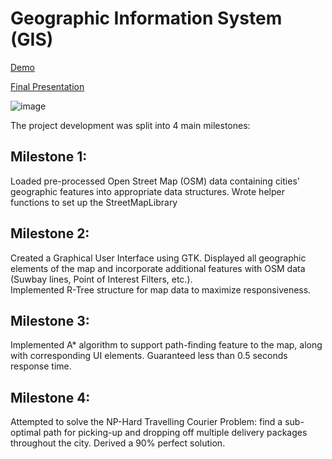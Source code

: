 # Geographic Information System (GIS)

[Demo](https://www.youtube.com/watch?v=ntBSIfVKuzo&t=2s&ab_channel=FrankHan)

[Final Presentation](https://docs.google.com/presentation/d/1JwBw1Ba6oGBfa2be1LEtnXdPn5XN4cSdRIS5KA9OF58/edit#slide=id.g23b65494bde_137_263)

![image](https://user-images.githubusercontent.com/108838237/235533905-75917550-a16a-4b74-bf5c-5350cc3a994e.png)

The project development was split into 4 main milestones:

## Milestone 1: 
Loaded pre-processed Open Street Map (OSM) data containing cities' geographic features into appropriate data structures. Wrote helper functions to set up the StreetMapLibrary

## Milestone 2:
Created a Graphical User Interface using GTK. Displayed all geographic elements of the map and incorporate additional features with OSM data (Suwbay lines, Point of Interest Filters, etc.).  
Implemented R-Tree structure for map data to maximize responsiveness.

## Milestone 3:
Implemented A* algorithm to support path-finding feature to the map, along with corresponding UI elements. Guaranteed less than 0.5 seconds response time.

## Milestone 4:
Attempted to solve the NP-Hard Travelling Courier Problem: find a sub-optimal path for picking-up and dropping off multiple delivery packages throughout the city. Derived a 90\% perfect solution.
